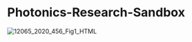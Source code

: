 # Photonics-Research-Sandbox
![12065_2020_456_Fig1_HTML](https://github.com/Alsafy01/Photonics-Research-Sandbox/assets/112229984/69a6d875-af47-4261-9241-7a07043d3b80)
